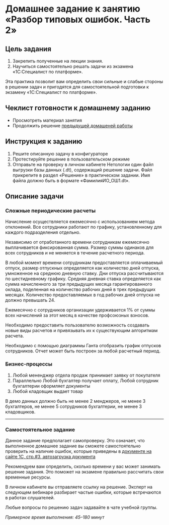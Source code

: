 # Домашнее задание к занятию «Разбор типовых ошибок. Часть 2»

## Цель задания

1. Закрепить полученные на лекции знания.
2. Научиться самостоятельно решать задачи из экзамена «1С:Специалист по платформе».

Эта практика позволит вам определить свои сильные и слабые стороны в решении задач и пригодятся для самостоятельной подготовки к экзамену «1С:Специалист по платформе».

## Чеклист готовности к домашнему заданию

- Просмотреть материал занятия
- Продолжить решение [предыдущей домашеней работы](homework-16-18.md)

## Инструкция к заданию

1. Решите описанную задачу в конфигураторе
2. Протестируйте решение в пользовательском режиме
3. Отправьте на проверку в личном кабинете Нетологии один файл выгрузки базы данных (.dt), содержащий решение задачи. Файл прикрепите в раздел «Решение» в практическом задании. Имя файла должно быть в формате «ФамилияИО_ОШ1.dt».

## Описание задачи

### Сложные периодические расчеты

Начисление осуществляется ежемесячно с использованием метода отклонений. Все сотрудники работают по графику, установленному для каждого подразделения отдельно.

Независимо от отработанного времени сотрудникам ежемесячно выплачивается фиксированная сумма. Размер суммы одинаков для всех сотрудников и не меняется в течение расчетного периода.

В любой момент времени сотрудникам предоставляется оплачиваемый отпуск, размер отпускных определяется как количество дней отпуска, умноженное на среднюю дневную ставку. Дни отпуска рассчитываются по шестидневному графику. Средняя дневная ставка определяется как сумма начисленного за три предыдущих месяца гарантированного оклада, поделенная на количество рабочих дней в трех предыдущих месяцах. Количество предоставляемых в год рабочих дней отпуска не должно превышать 24.

Ежемесячно с сотрудников организации удерживается 1% от суммы всех начислений за этот месяц в качестве профсоюзных взносов.

Необходимо предоставить пользователю возможность создавать новые виды расчетов и привязывать их к существующим алгоритмам расчета.

Необходимо с помощью диаграммы Ганта отобразить график отпусков сотрудников. Отчет может быть построен за любой расчетный период.

### Бизнес-процессы

1. Любой мененджер отдела продаж принимает заявку от покупателя
2. Параллельно Любой бухгалтер получает оплату, Любой сотрудник бухгалтерии оформляет документы
3. Любой кладовщик выдает товар

В демо данных должно быть не менее 2 менджеров, не менее 3 бухгалтеров, не менее 5 сотрудников бухгалтерии, не менее 3 кладовщиков.

------

### Самостоятельное задание 

Данное задание предполагает самопроверку. Это означает, что выполненное домашнее задание вы сможете самостоятельно проверить на наличие ошибок, которые приведены в [документе на сайте 1С, стр.#3, автозагрузка документа](https://static.1c.ru/rus/partners/training/files/ATT83PL.rtf?356jhteyner67j340)

Рекомендуем вам определить, сколько времени у вас может занимать решение задания. Это поможет на экзамене правильно рассчитать свои временные ресурсы.

В личном кабинете вы отправляете ссылку на решение. Эксперт на следующем вебинаре разбирает частые ошибки, которые встречаются в работах слушателей.

Любые вопросы по решению задач задавайте в чате учебной группы.

*Примерное время выполнения: 45–180 минут*
